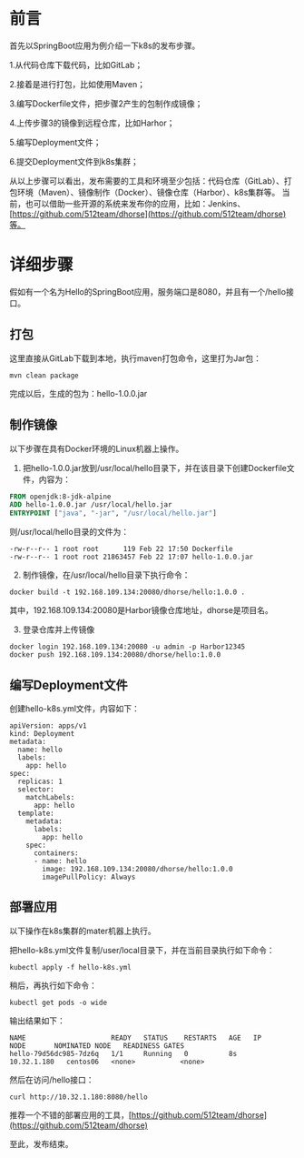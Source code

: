 # 前言

首先以SpringBoot应用为例介绍一下k8s的发布步骤。

1.从代码仓库下载代码，比如GitLab；

2.接着是进行打包，比如使用Maven；

3.编写Dockerfile文件，把步骤2产生的包制作成镜像；

4.上传步骤3的镜像到远程仓库，比如Harhor；

5.编写Deployment文件；

6.提交Deployment文件到k8s集群；

从以上步骤可以看出，发布需要的工具和环境至少包括：代码仓库（GitLab）、打包环境（Maven）、镜像制作（Docker）、镜像仓库（Harbor）、k8s集群等。
当前，也可以借助一些开源的系统来发布你的应用，比如：Jenkins、[https://github.com/512team/dhorse](https://github.com/512team/dhorse)等。

# 详细步骤

假如有一个名为Hello的SpringBoot应用，服务端口是8080，并且有一个/hello接口。

## 打包

这里直接从GitLab下载到本地，执行maven打包命令，这里打为Jar包：

```shell
mvn clean package
```

完成以后，生成的包为：hello-1.0.0.jar

## 制作镜像

以下步骤在具有Docker环境的Linux机器上操作。

1. 把hello-1.0.0.jar放到/usr/local/hello目录下，并在该目录下创建Dockerfile文件，内容为：

```Dockerfile
FROM openjdk:8-jdk-alpine
ADD hello-1.0.0.jar /usr/local/hello.jar
ENTRYPOINT ["java", "-jar", "/usr/local/hello.jar"]
```

则/usr/local/hello目录的文件为：

```shell
-rw-r--r-- 1 root root      119 Feb 22 17:50 Dockerfile
-rw-r--r-- 1 root root 21863457 Feb 22 17:07 hello-1.0.0.jar
```

2. 制作镜像，在/usr/local/hello目录下执行命令：

```shell
docker build -t 192.168.109.134:20080/dhorse/hello:1.0.0 .
```

其中，192.168.109.134:20080是Harbor镜像仓库地址，dhorse是项目名。

3. 登录仓库并上传镜像

```shell
docker login 192.168.109.134:20080 -u admin -p Harbor12345
docker push 192.168.109.134:20080/dhorse/hello:1.0.0
```

## 编写Deployment文件

创建hello-k8s.yml文件，内容如下：

```Deployment
apiVersion: apps/v1
kind: Deployment
metadata:
  name: hello
  labels:
    app: hello
spec:
  replicas: 1
  selector:
    matchLabels:
      app: hello
  template:
    metadata:
      labels:
        app: hello
    spec:
      containers:
      - name: hello
        image: 192.168.109.134:20080/dhorse/hello:1.0.0
        imagePullPolicy: Always
```

## 部署应用

以下操作在k8s集群的mater机器上执行。

把hello-k8s.yml文件复制/user/local目录下，并在当前目录执行如下命令：

```shell
kubectl apply -f hello-k8s.yml
```

稍后，再执行如下命令：

```shell
kubectl get pods -o wide
```

输出结果如下：

```shell
NAME                     READY   STATUS    RESTARTS   AGE   IP            NODE       NOMINATED NODE   READINESS GATES
hello-79d56dc985-7dz6q   1/1     Running   0          8s    10.32.1.180   centos06   <none>           <none>
```

然后在访问/hello接口：

```shell
curl http://10.32.1.180:8080/hello
```

推荐一个不错的部署应用的工具，[https://github.com/512team/dhorse](https://github.com/512team/dhorse)

至此，发布结束。